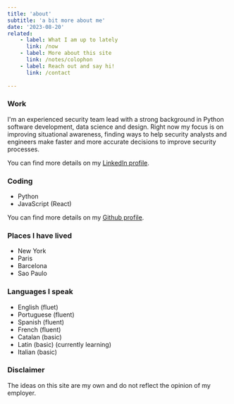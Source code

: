 ```yaml
---
title: 'about'
subtitle: 'a bit more about me'
date: '2023-08-20'
related:
    - label: What I am up to lately
      link: /now
    - label: More about this site
      link: /notes/colophon
    - label: Reach out and say hi!
      link: /contact
    
---
```


### Work

I'm an experienced security team lead with a strong background in Python software development, data science and design. Right now my focus is on improving situational awareness, finding ways to help security analysts and engineers make faster and more accurate decisions to improve security processes.

You can find more details on my [LinkedIn profile](https://linkedin.com/in/felipemoreno).

### Coding

- Python
- JavaScript (React)

You can find more details on my [Github profile](https://github.com/flpm).

### Places I have lived

- New York
- Paris
- Barcelona
- Sao Paulo

### Languages I speak

- English (fluet)
- Portuguese (fluent)
- Spanish (fluent)
- French (fluent)
- Catalan (basic)
- Latin (basic) (currently learning)
- Italian (basic)


### Disclaimer

The ideas on this site are my own and do not reflect the opinion of my employer.
